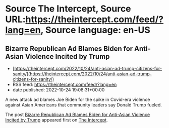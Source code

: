# Source The Intercept, Source URL:https://theintercept.com/feed/?lang=en, Source language: en-US

## Bizarre Republican Ad Blames Biden for Anti-Asian Violence Incited by Trump
 - [https://theintercept.com/2022/10/24/anti-asian-ad-trump-citizens-for-sanity/](https://theintercept.com/2022/10/24/anti-asian-ad-trump-citizens-for-sanity/)
 - RSS feed: https://theintercept.com/feed/?lang=en
 - date published: 2022-10-24 19:08:31+00:00

<p>A new attack ad blames Joe Biden for the spike in Covid-era violence against Asian Americans that community leaders say Donald Trump fueled.</p>
<p>The post <a href="https://theintercept.com/2022/10/24/anti-asian-ad-trump-citizens-for-sanity/" rel="nofollow">Bizarre Republican Ad Blames Biden for Anti-Asian Violence Incited by Trump</a> appeared first on <a href="https://theintercept.com" rel="nofollow">The Intercept</a>.</p>
